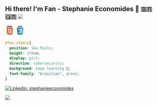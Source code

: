 ## Hi there! I'm Fan - Stephanie Economides 👋 :brazil: :greece: <img src="https://media.giphy.com/media/WFZvB7VIXBgiz3oDXE/giphy.gif" width="21"> &nbsp; 

<code><img height="30" src="https://raw.githubusercontent.com/devicons/devicon/master/icons/html5/html5-original-wordmark.svg"></code>
<code><img height="30" src="https://raw.githubusercontent.com/devicons/devicon/master/icons/css3/css3-original-wordmark.svg"></code>

```css
#fan-steeco{ 
  position: São Paulo; 
  height: 170cm; 
  display: girl; 
  direction: cybersecurity;
  background: keep learning 🚀; 
  font-family: "brazilian", greek; 
}
```

[![Linkedin: stephanieeconomides](https://img.shields.io/badge/-stephanieeconomides-blue?style=flat-square&logo=Linkedin&logoColor=white&link=https://www.linkedin.com/in/stephanieeconomides/)](https://www.linkedin.com/in/stephanieeconomides/)

<img src="https://media.giphy.com/media/L8K62iTDkzGX6/giphy.gif" width="150">

